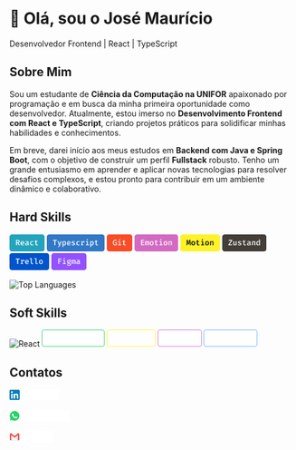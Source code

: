 # 👋 Olá, sou o José Maurício

Desenvolvedor Frontend | React | TypeScript

## Sobre Mim

Sou um estudante de **Ciência da Computação na UNIFOR** apaixonado por programação e em busca da minha primeira oportunidade como desenvolvedor. Atualmente, estou imerso no **Desenvolvimento Frontend com React e TypeScript**, criando projetos práticos para solidificar minhas habilidades e conhecimentos.

Em breve, darei início aos meus estudos em **Backend com Java e Spring Boot**, com o objetivo de construir um perfil **Fullstack** robusto. Tenho um grande entusiasmo em aprender e aplicar novas tecnologias para resolver desafios complexos, e estou pronto para contribuir em um ambiente dinâmico e colaborativo.

## Hard Skills

<img src="./badges/react.png" alt="React" height="30">
<img src="./badges/typescript.png" alt="React" height="30">
<img src="./badges/git.png" alt="React" height="30">
<img src="./badges/emotion.png" alt="React" height="30">
<img src="./badges/motion.png" alt="React" height="30">
<img src="./badges/zustand.png" alt="React" height="30">
<img src="./badges/trello.png" alt="React" height="30">
<img src="./badges/figma.png" alt="React" height="30">

</br>

![Top Languages](https://github-readme-stats.vercel.app/api/top-langs/?username=MauricioCE&layout=compact&theme=tokyonight)

## Soft Skills

<img src="./badges/esforçado.png" alt="React" height="30">
<img src="./badges/responsavel.png" alt="React" height="30">
<img src="./badges/proativo.png" alt="React" height="30">
<img src="./badges/pontual.png" alt="React" height="30">
<img src="./badges/confiavel.png" alt="React" height="30">

## Contatos

[![LinkedIn](./badges/linkedin_link.png)](https://www.linkedin.com/in/mauricio-jr-dev/)

[![Email](./badges/whatsapp_link.png)](mailto:mauricio.jr.ce@gmail.com)

[![WhatsApp](./badges/email_link.png)](https://wa.me/5585997565868)
